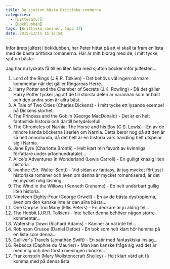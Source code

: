 ```yaml
---
title: De sjutton bästa Brittiska romnerna
categories:
  - [Litteratur]
  - [Bokklubben]
tags: [Brittiska romaner, Topp 17]
date: 2015/12/15 15:15:54
---
```

Inför årets julfest i bokklubben, har Peter hittat på att vi skall  ta fram en lista med de bästa brittiska romanerna. Här är mitt bidrag med de, i mitt tycke, sjutton bästa:

Jag har nu lyckats få till en liten lista med sjutton böcker inför julfesten...

1. Lord of the Rings (J.R.R. Tolkien) - Det behövs väl ingen närmare kommentar när det gäller Ringarnas Herre...
2. Harry Potter and the Chamber of Secrets (J.K. Rowling) - Då det gäller Harry Potter tycker jag att de till största delen är varannan som är bäst och den andra som är allra bäst.
3. A Tale of Two Cities (Charles Dickens) - I mitt tycke ett lysande exempel på Dickens storhet.
4. The Princess and the Goblin (George MacDonald) - Det är en helt fantastisk historia och därtill betydelsefull.
5. The Chronicles of Narnia: The Horse and his Boy (C.S. Lewis) - En av de mindre kända böckerna i serien om Narnia. Detta beror nog på att den är så helt annorlunda, då det helt är en historia vars handling helt utspelar sig i Narnia.
6. Jane Eyre (Charlotte Brontë) - Helt klart min favorit av kvinnliga författare under artonhundratalet...
7. Alice's Adventures in Wonderland (Lewis Carroll) - En gulligt knasig liten historia.
8. Ivanhoe (Sir. Walter Scott) - Vid sidan av fantasy, är jag mycket förtjust i historiska romaner och även om denna är mycket romantiserad, är det en mycket rolig läsning.
9. The Wind in the Willows (Kenneth Grahame) - En helt underbart gullig liten historia.
10. Nineteen Eighty-Four (George Orwell) - En av de bästa dystropierna, även om den kanske inte är den allra bästa...
11. One Corpse Too Many (Ellis Peters) - En deckare är ju aldrig fel...
12. The Hobbit (J.R.R. Tolkien) - Inte heller denna behöver någon större kommentar...
13. Watership Down (Richard Adams) - Kaniner är väl inte fel...
14. Robinson Crusoe (Daniel Defoe) - En bok som helt klart hör hemma på en lista som denna...
15. Gulliver's Travels (Jonathan Swift) - En satir med fantaskiska inslag...
16. Rebecca (Daphne du Maurier) - Man kan kanske fråga sig vad det är med mig och den första meningen i böcker...
17. Frankenstein (Mary Wollstonecraft Shelley) - Helt klart värd att få komma med på denna lista.
